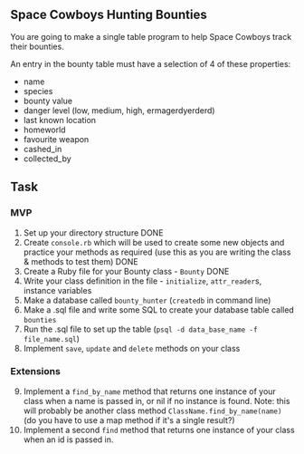 ## Space Cowboys Hunting Bounties

You are going to make a single table program to help Space Cowboys track their bounties.

An entry in the bounty table must have a selection of 4 of these properties:

- name
- species
- bounty value
- danger level (low, medium, high, ermagerdyerderd)
- last known location
- homeworld
- favourite weapon
- cashed_in
- collected_by

## Task

### MVP

1. Set up your directory structure DONE
2. Create `console.rb` which will be used to create some new objects and practice your methods as required (use this as you are writing the class & methods to test them) DONE
3. Create a Ruby file for your Bounty class - `Bounty` DONE
4. Write your class definition in the file - `initialize`, `attr_reader`s, instance variables
5. Make a database called `bounty_hunter` (`createdb` in command line)
6. Make a .sql file and write some SQL to create your database table called `bounties`
7. Run the .sql file to set up the table (`psql -d data_base_name -f file_name.sql`)
8. Implement `save`, `update` and `delete` methods on your class

### Extensions

9. Implement a `find_by_name` method that returns one instance of your class when a name is passed in, or nil if no instance is found. Note: this will probably be another class method `ClassName.find_by_name(name)` (do you have to use a map method if it's a single result?)
10. Implement a second `find` method that returns one instance of your class when an id is passed in. 
